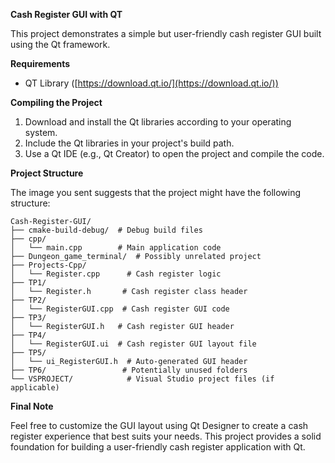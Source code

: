 **Cash Register GUI with QT**

This project demonstrates a simple but user-friendly cash register GUI built using the Qt framework.

**Requirements**

* QT Library ([https://download.qt.io/](https://download.qt.io/))

**Compiling the Project**

1. Download and install the Qt libraries according to your operating system.
2. Include the Qt libraries in your project's build path.
3. Use a Qt IDE (e.g., Qt Creator) to open the project and compile the code.

**Project Structure**

The image you sent suggests that the project might have the following structure:

```
Cash-Register-GUI/
├── cmake-build-debug/  # Debug build files
├── cpp/
│   └── main.cpp        # Main application code
├── Dungeon_game_terminal/  # Possibly unrelated project
├── Projects-Cpp/
│   └── Register.cpp      # Cash register logic
├── TP1/
│   └── Register.h       # Cash register class header
├── TP2/
│   └── RegisterGUI.cpp  # Cash register GUI code
├── TP3/
│   └── RegisterGUI.h   # Cash register GUI header
├── TP4/
│   └── RegisterGUI.ui  # Cash register GUI layout file
├── TP5/
│   └── ui_RegisterGUI.h  # Auto-generated GUI header
├── TP6/                 # Potentially unused folders
└── VSPROJECT/            # Visual Studio project files (if applicable)
```

**Final Note**

Feel free to customize the GUI layout using Qt Designer to create a cash register experience that best suits your needs. This project provides a solid foundation for building a user-friendly cash register application with Qt.
